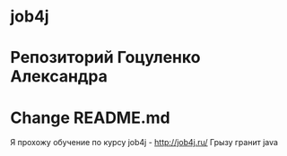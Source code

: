 # job4j
# Репозиторий Гоцуленко Александра
# Change README.md
Я прохожу обучение по курсу job4j - http://job4j.ru/
Грызу гранит java